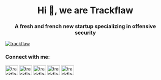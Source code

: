 <h1 align="center">Hi 👋, we are Trackflaw</h1>
<h3 align="center">A fresh and french new startup specializing in offensive security</h3>

<p align="left"> <a href="https://twitter.com/trackflaw" target="blank"><img src="https://img.shields.io/twitter/follow/trackflaw?logo=twitter&style=for-the-badge" alt="trackflaw" /></a> </p>

<h3 align="left">Connect with me:</h3>
<p align="left">
<a href="https://twitter.com/trackflaw" target="blank"><img align="center" src="https://raw.githubusercontent.com/rahuldkjain/github-profile-readme-generator/master/src/images/icons/Social/twitter.svg" alt="trackflaw" height="30" width="40" /></a>
<a href="https://linkedin.com/in/trackflaw" target="blank"><img align="center" src="https://raw.githubusercontent.com/rahuldkjain/github-profile-readme-generator/master/src/images/icons/Social/linked-in-alt.svg" alt="trackflaw" height="30" width="40" /></a>
<a href="https://www.facebook.com/profile.php?id=100090530574983" target="blank"><img align="center" src="https://raw.githubusercontent.com/rahuldkjain/github-profile-readme-generator/master/src/images/icons/Social/facebook.svg" alt="trackflaw" height="30" width="40" /></a>
<a href="https://instagram.com/trackflaw" target="blank"><img align="center" src="https://raw.githubusercontent.com/rahuldkjain/github-profile-readme-generator/master/src/images/icons/Social/instagram.svg" alt="trackflaw" height="30" width="40" /></a>
<a href="https://www.youtube.com/c/../@trackflaw" target="blank"><img align="center" src="https://raw.githubusercontent.com/rahuldkjain/github-profile-readme-generator/master/src/images/icons/Social/youtube.svg" alt="trackflaw" height="30" width="40" /></a>
</p>
